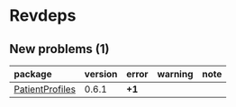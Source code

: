 # Revdeps

## New problems (1)

|package         |version |error  |warning |note |
|:---------------|:-------|:------|:-------|:----|
|[PatientProfiles](problems.md#patientprofiles)|0.6.1   |__+1__ |        |     |

